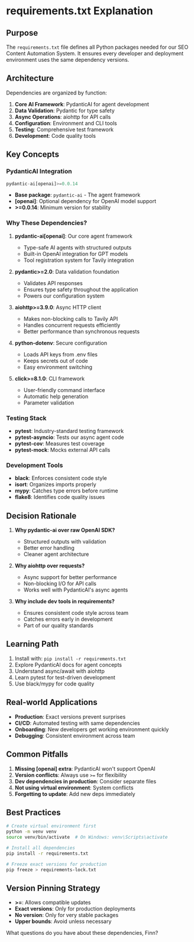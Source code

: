 # requirements.txt Explanation

## Purpose
The `requirements.txt` file defines all Python packages needed for our SEO Content Automation System. It ensures every developer and deployment environment uses the same dependency versions.

## Architecture
Dependencies are organized by function:
1. **Core AI Framework**: PydanticAI for agent development
2. **Data Validation**: Pydantic for type safety
3. **Async Operations**: aiohttp for API calls
4. **Configuration**: Environment and CLI tools
5. **Testing**: Comprehensive test framework
6. **Development**: Code quality tools

## Key Concepts

### PydanticAI Integration
```python
pydantic-ai[openai]>=0.0.14
```
- **Base package**: `pydantic-ai` - The agent framework
- **[openai]**: Optional dependency for OpenAI model support
- **>=0.0.14**: Minimum version for stability

### Why These Dependencies?

1. **pydantic-ai[openai]**: Our core agent framework
   - Type-safe AI agents with structured outputs
   - Built-in OpenAI integration for GPT models
   - Tool registration system for Tavily integration

2. **pydantic>=2.0**: Data validation foundation
   - Validates API responses
   - Ensures type safety throughout the application
   - Powers our configuration system

3. **aiohttp>=3.9.0**: Async HTTP client
   - Makes non-blocking calls to Tavily API
   - Handles concurrent requests efficiently
   - Better performance than synchronous requests

4. **python-dotenv**: Secure configuration
   - Loads API keys from .env files
   - Keeps secrets out of code
   - Easy environment switching

5. **click>=8.1.0**: CLI framework
   - User-friendly command interface
   - Automatic help generation
   - Parameter validation

### Testing Stack
- **pytest**: Industry-standard testing framework
- **pytest-asyncio**: Tests our async agent code
- **pytest-cov**: Measures test coverage
- **pytest-mock**: Mocks external API calls

### Development Tools
- **black**: Enforces consistent code style
- **isort**: Organizes imports properly
- **mypy**: Catches type errors before runtime
- **flake8**: Identifies code quality issues

## Decision Rationale

1. **Why pydantic-ai over raw OpenAI SDK?**
   - Structured outputs with validation
   - Better error handling
   - Cleaner agent architecture

2. **Why aiohttp over requests?**
   - Async support for better performance
   - Non-blocking I/O for API calls
   - Works well with PydanticAI's async agents

3. **Why include dev tools in requirements?**
   - Ensures consistent code style across team
   - Catches errors early in development
   - Part of our quality standards

## Learning Path
1. Install with: `pip install -r requirements.txt`
2. Explore PydanticAI docs for agent concepts
3. Understand async/await with aiohttp
4. Learn pytest for test-driven development
5. Use black/mypy for code quality

## Real-world Applications
- **Production**: Exact versions prevent surprises
- **CI/CD**: Automated testing with same dependencies
- **Onboarding**: New developers get working environment quickly
- **Debugging**: Consistent environment across team

## Common Pitfalls
1. **Missing [openai] extra**: PydanticAI won't support OpenAI
2. **Version conflicts**: Always use `>=` for flexibility
3. **Dev dependencies in production**: Consider separate files
4. **Not using virtual environment**: System conflicts
5. **Forgetting to update**: Add new deps immediately

## Best Practices
```bash
# Create virtual environment first
python -m venv venv
source venv/bin/activate  # On Windows: venv\Scripts\activate

# Install all dependencies
pip install -r requirements.txt

# Freeze exact versions for production
pip freeze > requirements-lock.txt
```

## Version Pinning Strategy
- **>=**: Allows compatible updates
- **Exact versions**: Only for production deployments
- **No version**: Only for very stable packages
- **Upper bounds**: Avoid unless necessary

What questions do you have about these dependencies, Finn?